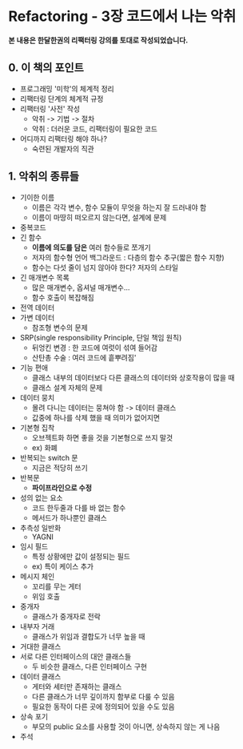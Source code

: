 # Refactoring - 3장 코드에서 나는 악취

**본 내용은 한달한권의 리팩터링 강의를 토대로 작성되었습니다.**



## 0. 이 책의 포인트

* 프로그래밍 '미학'의 체계적 정리
* 리팩터링 단계의 체계적 규정
* 리팩터링 '사전' 작성
  * 악취 -> 기법 -> 절차
  * 악취 : 더러운 코드, 리팩터링이 필요한 코드
* 어디까지 리팩터링 해야 하나?
  * 숙련된 개발자의 직관



## 1. 악취의 종류들

* 기이한 이름
  * 이름은 각각 변수, 함수 모듈이 무엇을 하는지 잘 드러내야 함
  * 이름이 마땅히 떠오르지 않는다면, 설계에 문제
* 중복코드
* 긴 함수
  * **이름에 의도를 담은** 여러 함수들로 쪼개기
  * 저자의 함수형 언어 백그라운드 : 다층의 함수 추구(짧은 함수 지향)
  * 함수는 다섯 줄이 넘지 않아야 한다? 저자의 스타일
* 긴 매개변수 목록
  * 많은 매개변수, 옵셔널 매개변수...
  * 함수 호출이 복잡해짐
* 전역 데이터
* 가변 데이터
  * 참조형 변수의 문제
* SRP(single responsibility Principle, 단일 책임 원칙)
  * 뒤엉킨 변경 : 한 코드에 여럿이 섞여 들어감
  * 산탄총 수술 : 여러 코드에 흩뿌려짐'
* 기능 편애
  * 클래스 내부의 데이터보다 다른 클래스의 데이터와 상호작용이 많을 때
  * 클래스 설계 자체의 문제
* 데이터 뭉치
  * 몰려 다니는 데이터는 뭉쳐야 함 -> 데이터 클래스
  * 값중에 하나를 삭제 했을 때 의미가 없어지면
* 기본형 집착
  * 오브젝트화 하면 좋을 것을 기본형으로 쓰지 말것
  * ex) 화폐
* 반복되는 switch 문
  * 지금은 적당히 쓰기
* 반복문
  * **파이프라인으로 수정**
* 성의 없는 요소
  * 코드 한두줄과 다를 바 없는 함수
  * 메서드가 하나뿐인 클래스
* 추측성 일반화
  * YAGNI
* 임시 필드
  * 특정 상황에만 값이 설정되는 필드
  * ex) 특이 케이스 추가
* 메시지 체인
  * 꼬리를 무는 게터
  * 위임 호출
* 중개자
  * 클래스가 중개자로 전락
* 내부자 거래
  * 클래스가 위임과 결합도가 너무 높을 때
* 거대한 클래스
* 서로 다른 인터페이스의 대안 클래스들
  * 두 비슷한 클래스, 다른 인터페이스 구현
* 데이터 클래스
  * 게터와 세터만 존재하는 클래스
  * 다른 클래스가 너무 깊이까지 함부로 다룰 수 있음
  * 필요한 동작이 다른 곳에 정의되어 있을 수도 있음
* 상속 포기
  * 부모의 public 요소를 사용할 것이 아니면, 상속하지 않는 게 나음
* 주석